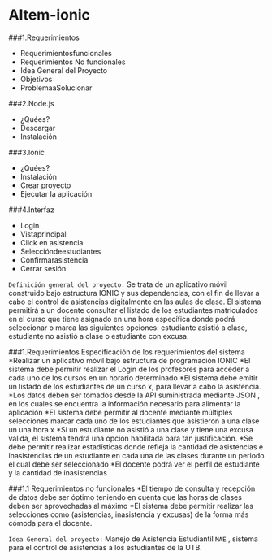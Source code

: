 # Altem-ionic

###1.Requerimientos
* Requerimientosfuncionales
* Requerimientos No funcionales
* Idea General del Proyecto
* Objetivos
* ProblemaaSolucionar

###2.Node.js
* ¿Quées?
* Descargar
* Instalación

###3.Ionic
* ¿Quées?
* Instalación
* Crear proyecto
* Ejecutar la aplicación

###4.Interfaz
* Login
* Vistaprincipal
* Click en asistencia
* Seleccióndeestudiantes
* Confirmarasistencia
* Cerrar sesión

```Definición general del proyecto:``` Se trata de un aplicativo móvil construido bajo estructura IONIC y sus dependencias, con el fin de llevar a cabo el control de asistencias digitalmente en las aulas de clase. El sistema permitirá a un docente consultar el listado de los estudiantes matriculados en el curso que tiene asignado en una hora específica donde podrá seleccionar o marca las siguientes opciones: estudiante asistió a clase, estudiante no asistió a clase o estudiante con excusa.

###1.Requerimientos Especificación de los requerimientos del sistema
*Realizar un aplicativo móvil bajo estructura de programación IONIC
*El sistema debe permitir realizar el Login de los profesores para acceder a
cada uno de los cursos en un horario determinado
*El sistema debe emitir un listado de los estudiantes de un curso x, para llevar
a cabo la asistencia.
*Los datos deben ser tomados desde la API suministrada mediante JSON , en
los cuales se encuentra la información necesario para alimentar la aplicación
*El sistema debe permitir al docente mediante múltiples selecciones marcar
cada uno de los estudiantes que asistieron a una clase un una hora x
*Si un estudiante no asistió a una clase y tiene una excusa valida, el sistema
tendrá una opción habilitada para tan justificación.
*Se debe permitir realizar estadísticas donde refleja la cantidad de
asistencias e inasistencias de un estudiante en cada una de las clases
durante un periodo el cual debe ser seleccionado
*El docente podrá ver el perfil de estudiante y la cantidad de inasistencias

###1.1 Requerimientos no funcionales
*El tiempo de consulta y recepción de datos debe ser óptimo teniendo
en cuenta que las horas de clases deben ser aprovechadas al máximo
*El sistema debe permitir realizar las selecciones como (asistencias,
inasistencia y excusas) de la forma más cómoda para el docente.

```Idea General del proyecto:``` Manejo de Asistencia Estudiantil ```MAE``` , sistema para el control de asistencias a los estudiantes de la UTB.
